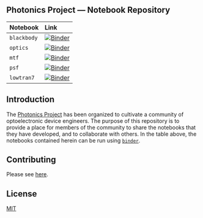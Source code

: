 ## Photonics Project — Notebook Repository

| Notebook | Link |
|:--|:--|
| `blackbody` | [![Binder](https://mybinder.org/badge_logo.svg)][blackbody] |
| `optics` | [![Binder](https://mybinder.org/badge_logo.svg)][optics] |
| `mtf` | [![Binder](https://mybinder.org/badge_logo.svg)][mtf] |
| `psf` | [![Binder](https://mybinder.org/badge_logo.svg)][psf] |
| `lowtran7` | [![Binder](https://mybinder.org/badge_logo.svg)][lowtran7] |

[blackbody]: https://mybinder.org/v2/gh/photonics-project/notebooks/main?urlpath=voila%2Frender%2Fbuild%2Fblackbody.ipynb
[optics]: https://mybinder.org/v2/gh/photonics-project/notebooks/main?urlpath=voila%2Frender%2Fbuild%2Foptics.ipynb
[mtf]: https://mybinder.org/v2/gh/photonics-project/notebooks/main?urlpath=voila%2Frender%2Fbuild%2Fmtf.ipynb
[psf]: https://mybinder.org/v2/gh/photonics-project/notebooks/main?urlpath=voila%2Frender%2Fbuild%2Fpsf.ipynb
[lowtran7]: https://mybinder.org/v2/gh/photonics-project/notebooks/main?urlpath=voila%2Frender%2Fbuild%2Flowtran7.ipynb


## Introduction

The [Photonics Project] has been organized to cultivate a community of optoelectronic device engineers.
The purpose of this repository is to provide a place for members of the community to share the notebooks that they have developed,
  and to collaborate with others.
In the table above, the notebooks contained herein can be run using [`binder`][binder].


## Contributing

Please see [here](CONTRIBUTING.md).


## License

[MIT](LICENSE)


[Photonics Project]: https://photonicsproject.org
[binder]: https://mybinder.org/
